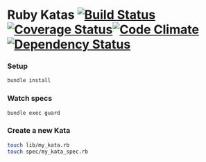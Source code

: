 # Ruby Katas [![Build Status](https://travis-ci.org/caarlos0/ruby-katas.png?branch=master)](https://travis-ci.org/caarlos0/ruby-katas)[![Coverage Status](https://coveralls.io/repos/caarlos0/ruby-katas/badge.png?branch=master)](https://coveralls.io/r/caarlos0/ruby-katas?branch=master)[![Code Climate](https://codeclimate.com/github/caarlos0/ruby-katas.png)](https://codeclimate.com/github/caarlos0/ruby-katas)[![Dependency Status](https://gemnasium.com/caarlos0/ruby-katas.png)](https://gemnasium.com/caarlos0/ruby-katas)

### Setup

```sh
bundle install
```

### Watch specs

```sh
bundle exec guard
```

### Create a new Kata

```sh
touch lib/my_kata.rb
touch spec/my_kata_spec.rb
```
